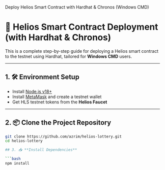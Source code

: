  Deploy Helios Smart Contract with Hardhat & Chronos (Windows CMD)
 # 🚀 Helios Smart Contract Deployment (with Hardhat & Chronos)

This is a complete step-by-step guide for deploying a Helios smart contract to the testnet using Hardhat, tailored for **Windows CMD** users.

---

## 1. 🛠️ Environment Setup

- Install [Node.js v18+](https://nodejs.org/)
- Install [MetaMask](https://metamask.io/) and create a testnet wallet
- Get HLS testnet tokens from the **Helios Faucet**

---

## 2. 📦 Clone the Project Repository

```bash
git clone https://github.com/azrim/helios-lottery.git
cd helios-lottery

## 3. 📥 **Install Dependencies**

```bash
npm install

